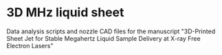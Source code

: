 # 3D MHz liquid sheet
Data analysis scripts and nozzle CAD files for the manuscript "3D-Printed Sheet Jet for Stable Megahertz Liquid Sample Delivery at X-ray Free Electron Lasers"
